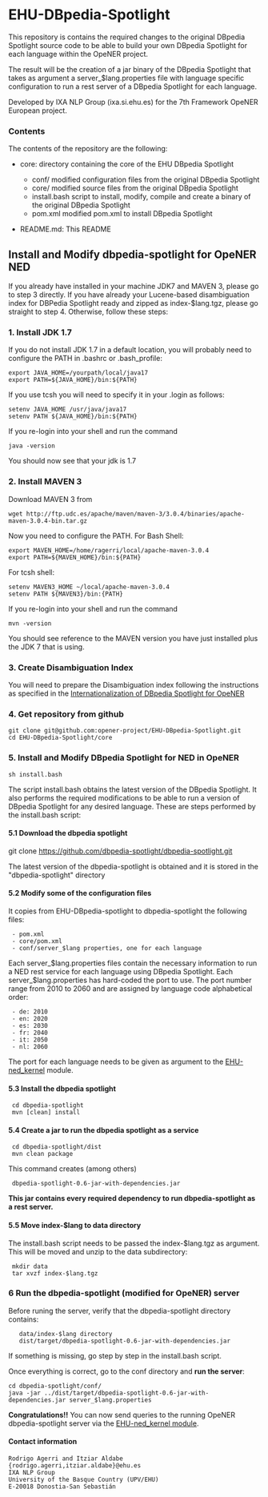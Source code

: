 # EHU-DBpedia-Spotlight

This repository is contains the required changes to the original DBpedia Spotlight
source code to be able to build your own DBpedia Spotlight for each language within
the OpeNER project.

The result will be the creation of a jar binary of the DBpedia Spotlight that takes
as argument a server_$lang.properties file with language specific configuration to run a rest
server of a DBpedia Spotlight for each language.

Developed by IXA NLP Group (ixa.si.ehu.es) for the 7th Framework OpeNER European project.

### Contents

The contents of the repository are the following:

- core: directory containing the core of the EHU DBpedia Spotlight
    + conf/ modified configuration files from the original DBpedia Spotlight
    + core/ modified source files from the original DBpedia Spotlight
    + install.bash script to install, modify, compile and create a binary of
      the original DBpedia Spotlight
    + pom.xml modified pom.xml to install DBpedia Spotlight

- README.md: This README


## Install and Modify dbpedia-spotlight for OpeNER NED

If you already have installed in your machine JDK7 and MAVEN 3, please go to step 3
directly. If you have already your Lucene-based disambiguation index for DBPedia Spotlight
ready and zipped as index-$lang.tgz, please go straight to step 4.
Otherwise, follow these steps:

### 1. Install JDK 1.7

If you do not install JDK 1.7 in a default location, you will probably need to configure the PATH in .bashrc or .bash_profile:

    export JAVA_HOME=/yourpath/local/java17
    export PATH=${JAVA_HOME}/bin:${PATH}


If you use tcsh you will need to specify it in your .login as follows:

    setenv JAVA_HOME /usr/java/java17
    setenv PATH ${JAVA_HOME}/bin:${PATH}


If you re-login into your shell and run the command

    java -version


You should now see that your jdk is 1.7

### 2. Install MAVEN 3

Download MAVEN 3 from

    wget http://ftp.udc.es/apache/maven/maven-3/3.0.4/binaries/apache-maven-3.0.4-bin.tar.gz


Now you need to configure the PATH. For Bash Shell:

    export MAVEN_HOME=/home/ragerri/local/apache-maven-3.0.4
    export PATH=${MAVEN_HOME}/bin:${PATH}

For tcsh shell:

    setenv MAVEN3_HOME ~/local/apache-maven-3.0.4
    setenv PATH ${MAVEN3}/bin:{PATH}

If you re-login into your shell and run the command

    mvn -version


You should see reference to the MAVEN version you have just installed plus the JDK 7 that is using.

### 3. Create Disambiguation Index

You will need to prepare the Disambiguation index following the instructions as specified in the
[Internationalization of DBpedia Spotlight for OpeNER](https://github.com/opener-project/EHU-DBpedia-Spotlight/wiki/DBpedia-Spotlight-Internationalization-for-OpeNER )

### 4. Get repository from github

    git clone git@github.com:opener-project/EHU-DBpedia-Spotlight.git
    cd EHU-DBpedia-Spotlight/core

### 5. Install and Modify DBpedia Spotlight for NED in OpeNER

    sh install.bash

The script install.bash obtains the latest version of the DBpedia
Spotlight. It also performs the required modifications to be able to
run a version of DBpedia Spotlight for any desired language. These are
steps performed by the install.bash script:

#### 5.1 Download the dbpedia spotlight

   git clone https://github.com/dbpedia-spotlight/dbpedia-spotlight.git

The latest version of the dbpedia-spotlight is obtained and it is stored in the "dbpedia-spotlight" directory

#### 5.2 Modify some of the configuration files

It copies from EHU-DBpedia-spotlight to dbpedia-spotlight the following files:

     - pom.xml
     - core/pom.xml
     - conf/server_$lang properties, one for each language

Each server_$lang.properties files contain the necessary information to run a NED rest service for each language using
DBpedia Spotlight. Each server_$lang.properties has hard-coded the port to use. The port number range from 2010 to 2060
and are assigned by language code alphabetical order:

     - de: 2010
     - en: 2020
     - es: 2030
     - fr: 2040
     - it: 2050
     - nl: 2060

The port for each language needs to be given as argument to the [EHU-ned_kernel](https://github.com/opener-project/EHU-ned_kernel) module.

#### 5.3 Install the dbpedia spotlight

     cd dbpedia-spotlight
     mvn [clean] install

#### 5.4 Create a jar to run the dbpedia spotlight as a service

     cd dbpedia-spotlight/dist
     mvn clean package

This command creates (among others)

     dbpedia-spotlight-0.6-jar-with-dependencies.jar

**This jar contains every required dependency to run dbpedia-spotlight as a rest server.**


#### 5.5 Move index-$lang to data directory

The install.bash script needs to be passed the index-$lang.tgz as argument. This will be
moved and unzip to the data subdirectory:

     mkdir data
     tar xvzf index-$lang.tgz


### 6 Run the dbpedia-spotlight (modified for OpeNER) server

Before runing the server, verify that the dbpedia-spotlight directory contains:

       data/index-$lang directory
       dist/target/dbpedia-spotlight-0.6-jar-with-dependencies.jar

If something is missing, go step by step in the install.bash script.

Once everything is correct, go to the conf directory and **run the server**:

    cd dbpedia-spotlight/conf/
    java -jar ../dist/target/dbpedia-spotlight-0.6-jar-with-dependencies.jar server_$lang.properties


**Congratulations!!** You can now send queries to the running OpeNER dbpedia-spotlight server via the
[EHU-ned_kernel module](https://github.com/opener-project/EHU-ned_kernel).

#### Contact information

    Rodrigo Agerri and Itziar Aldabe
    {rodrigo.agerri,itziar.aldabe}@ehu.es
    IXA NLP Group
    University of the Basque Country (UPV/EHU)
    E-20018 Donostia-San Sebastián
